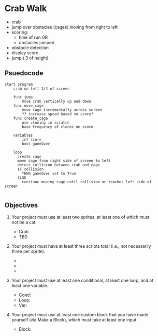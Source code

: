 # Crab Walk

- crab
- jump over obstacles (cages) moving from right to left
- scoring:
  - time of run OR
  - obstacles jumped
- obstacle detection
- display score
- jump (.3 of height)

## Psuedocode

```text
start program
    crab on left 1/4 of screen

    func jump
        move crab vertically up and down
    func move_cage
        move cage incrementally across screen
        ?? increase speed based on score?
    func create_cage
        use cloning in scratch
        base frequency of clones on score

    variables
        int score
        bool gameOver

    loop
      create cage
      move cage from right side of screen to left
      detect collision between crab and cage
      IF collision
        THEN gameOver set to True
      ELSE
        continue moving cage until collision or reaches left side of screen


```

## Objectives

1. Your project must use at least two sprites, at least one of which must not be a cat.

    - Crab
    - TBD

2. Your project must have at least three scripts total (i.e., not necessarily three per sprite).

    -
    -
    -

3. Your project must use at least one conditional, at least one loop, and at least one variable.

    - Cond:
    - Loop:
    - Var:

4. Your project must use at least one custom block that you have made yourself (via Make a Block), which must take at least one input.

    - Block:
